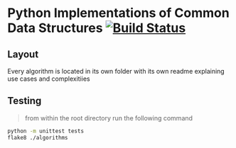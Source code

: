 # Python Implementations of Common Data Structures [![Build Status](https://travis-ci.org/lukebiggerstaff/simple-python-algorithms.svg?branch=master)](https://travis-ci.org/lukebiggerstaff/simple-python-algorithms)

## Layout
Every algorithm is located in its own folder with its own readme
explaining use cases and complexitiies

## Testing
> from within the root directory run the following command
```sh
python -m unittest tests
flake8 ./algorithms
```
